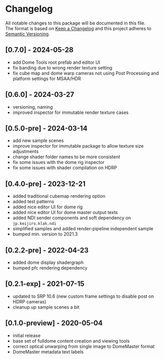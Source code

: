 # Changelog
All notable changes to this package will be documented in this file.\
The format is based on [Keep a Changelog](http://keepachangelog.com/en/1.0.0/) and this project adheres to [Semantic Versioning](http://semver.org/spec/v2.0.0.html).

## [0.7.0] - 2024-05-28
- add Dome Tools root prefab and editor UI
- fix banding due to wrong render texture setting
- fix cube map and dome warp cameras not using Post Processing and platform settings for MSAA/HDR

## [0.6.0] - 2024-03-27
- versioning, naming
- improved inspector for immutable render texture cases

## [0.5.0-pre] - 2024-03-14
- add new sample scenes
- improve inspector for immutable package to allow texture size adjustments
- change shader folder names to be more consistent
- fix some issues with the dome rig inspector
- fix some issues with shader compilation on HDRP

## [0.4.0-pre] - 2023-12-21
- added traditional cubemap rendering option
- added test patterns
- added nice editor UI for dome rig
- added nice editor UI for dome master output texts
- added NDI sender components and soft dependency on `jp.keijiro.klak.ndi`
- simplified samples and added render-pipeline independent sample
- bumped min. version to 2021.3

## [0.2.2-pre] - 2022-04-23
- added dome display shadergraph
- bumped pfc rendering dependency

## [0.2.1-exp] - 2021-07-15
- updated to SRP 10.6 (new custom frame settings to disable post on HDRP cameras)
- cleanup up sample scenes a bit

## [0.1.0-preview] - 2020-05-04
- initial release
- base set of fulldome content creation and viewing tools
- correct optical unwarping from single image to DomeMaster format
- DomeMaster metadata text labels